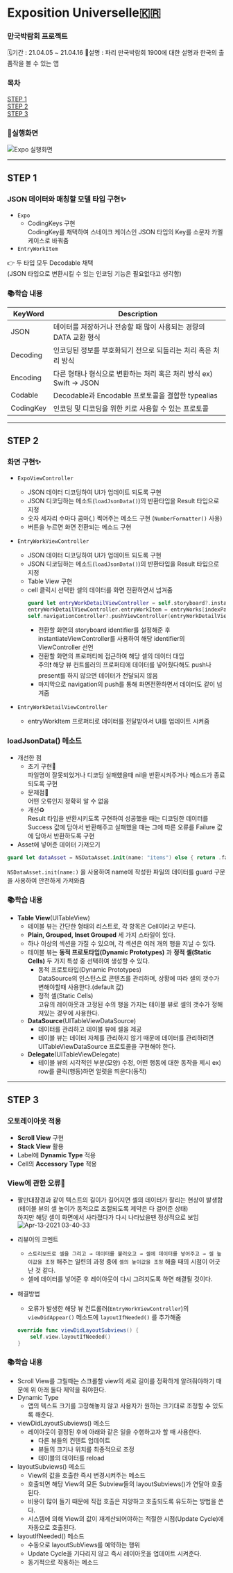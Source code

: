 # Exposition Universelle🇰🇷
### 만국박람회 프로젝트
🗓기간 : 21.04.05 ~ 21.04.16
📝설명 : 파리 만국박람회 1900에 대한 설명과 한국의 출품작을 볼 수 있는 앱

### 목차
[STEP 1](#step-1) <br>
[STEP 2](#step-2) <br>
[STEP 3](#step-3)

### 📱실행화면
![Expo 실행화면](https://user-images.githubusercontent.com/55755686/115770650-eafaa600-a3e7-11eb-906a-89752c4dcaed.gif)

---

## STEP 1 
### JSON 데이터와 매칭할 모델 타입 구현✨
- ```Expo```
    - CodingKeys 구현
    <br> CodingKey를 채택하여 스네이크 케이스인 JSON 타입의 Key를 소문자 카멜케이스로 바꿔줌
- ```EntryWorkItem```

👉 두 타입 모두 Decodable 채택
<br>(JSON 타입으로 변환시킬 수 있는 인코딩 기능은 필요없다고 생각함)

### 📚학습 내용
|KeyWord|Description|
|---|---|
|JSON|데이터를 저장하거나 전송할 때 많이 사용되는 경량의 DATA 교환 형식|
|Decoding|인코딩된 정보를 부호화되기 전으로 되돌리는 처리 혹은 처리 방식|
|Encoding|다른 형태나 형식으로 변환하는 처리 혹은 처리 방식 ex) Swift → JSON|
|Codable|Decodable과 Encodable 프로토콜을 결합한 typealias|
|CodingKey|인코딩 및 디코딩을 위한 키로 사용할 수 있는 프로토콜|

---

## STEP 2
### 화면 구현✨
- ```ExpoViewController```
    - JSON 데이터 디코딩하여 UI가 업데이트 되도록 구현
    - JSON 디코딩하는 메소드(```loadJsonData()```)의 반환타입을 Result 타입으로 지정
    - 숫자 세자리 수마다 콤마(,) 찍어주는 메소드 구현 (```NumberFormatter()``` 사용)
    - 버튼을 누르면 화면 전환되는 메소드 구현
- ```EntryWorkViewController```
    - JSON 데이터 디코딩하여 UI가 업데이트 되도록 구현
    - JSON 디코딩하는 메소드(```loadJsonData()```)의 반환타입을 Result 타입으로 지정
    - Table View 구현
    - cell 클릭시 선택한 셀의 데이터를 화면 전환하면서 넘겨줌
        <br> 
        ```Swift
        guard let entryWorkDetailViewController = self.storyboard?.instantiateViewController(identifier: "entryWorkDetailVC") as? EntryWorkDetailViewController else { return }
        entryWorkDetailViewController.entryWorkItem = entryWorks[indexPath.row]
        self.navigationController?.pushViewController(entryWorkDetailViewController, animated: true)
        ```
        - 전환할 화면의 storyboard identifier를 설정해준 후 instantiateViewController를 사용하여 해당 identifier의 ViewController 선언
        - 전환할 화면의 프로퍼티에 접근하여 해당 셀의 데이터 대입
        <br> 주의❗️ 해당 뷰 컨트롤러의 프로퍼티에 데이터를 넣어줬다해도 push나 present를 하지 않으면 데이터가 전달되지 않음
        -  마지막으로 navigation의 push를 통해 화면전환하면서 데이터도 같이 넘겨줌

- ```EntryWorkDetailViewController```
    - entryWorkItem 프로퍼티로 데이터를 전달받아서 UI를 업데이트 시켜줌

### loadJsonData() 메소드
- 개선한 점
    - 초기 구현🌱
    <br> 파일명이 잘못되었거나 디코딩 실패했을때 nil을 반환시켜주거나 메소드가 종료되도록 구현
    - 문제점📍
    <br> 어떤 오류인지 정확히 알 수 없음
    - 개선♻️
    <br> Result 타입을 반환시키도록 구현하여 성공했을 때는 디코딩한 데이터를 Success 값에 담아서 반환해주고 실패했을 때는 그에 따른 오류를 Failure 값에 담아서 반환하도록 구현
- Asset에 넣어준 데이터 가져오기 <br>
```Swift
guard let dataAsset = NSDataAsset.init(name: "items") else { return .failure(.incorrectAssert) }
```
```NSDataAsset.init(name:)``` 을 사용하여 name에 작성한 파일의 데이터를 guard 구문을 사용하여 안전하게 가져와줌

### 📚학습 내용
- **Table View**(UITableView)
    - 테이블 뷰는 간단한 형태의 리스트로, 각 항목은 Cell이라고 부른다.
    - **Plain, Grouped, Inset Grouped** 세 가지 스타일이 있다.
    - 하나 이상의 섹션을 가질 수 있으며, 각 섹션은 여러 개의 행을 지닐 수 있다.
    - 테이블 뷰는 **동적 프로토타입(Dynamic Prototypes)** 과 **정적 셀(Static Cells)** 두 가지 특성 중 선택하여 생성할 수 있다.
        - 동적 프로토타입(Dynamic Prototypes)
        <br> DataSource의 인스턴스로 콘텐츠를 관리하며, 상황에 따라 셀의 갯수가 변해야할때 사용한다.(default 값)
        - 정적 셀(Static Cells)
        <br> 고유의 레이아웃과 고정된 수의 행을 가지는 테이블 뷰로 셀의 갯수가 정해져있는 경우에 사용한다.
    - **DataSource**(UITableViewDataSource)
        - 데이터를 관리하고 테이블 뷰에 셀을 제공
        - 테이블 뷰는 데이터 자체를 관리하지 않기 때문에 데이터를 관리하려면 UITableViewDataSource 프로토콜을 구현해야 한다.
    - **Delegate**(UITableViewDelegate)
        - 테이블 뷰의 시각적인 부분(모양) 수정, 어떤 행동에 대한 동작을 제시 ex) row를 클릭(행동)하면 얼럿을 띄운다(동작)
    
---

## STEP 3
### 오토레이아웃 적용
- **Scroll View** 구현
- **Stack View** 활용
- Label에 **Dynamic Type** 적용
- Cell의 **Accessory Type** 적용

### View에 관한 오류🚨
- 팔만대장경과 같이 텍스트의 길이가 길어지면 셀의 데이터가 잘리는 현상이 발생함 (테이블 뷰의 셀 높이가 동적으로 조절되도록 제약은 다 걸어준 상태) <br> 하지만 해당 셀이 화면에서 사라졌다가 다시 나타났을땐 정상적으로 보임
![Apr-13-2021 03-40-33](https://user-images.githubusercontent.com/55755686/114444807-3f449f80-9c0a-11eb-83ee-4946a123d478.gif)

- 리뷰어의 코멘트
    - ```스토리보드로 셀을 그리고 → 데이터를 불러오고 → 셀에 데이터를 넣어주고 → 셀 높이값을 조정``` 해주는 일련의 과정 중에 ```셀의 높이값을 조정``` 해줄 때의 시점이 어긋난 것 같다.
    - 셀에 데이터를 넣어준 후 레이아웃이 다시 그려지도록 하면 해결될 것이다.

- 해결방법
    - 오류가 발생한 해당 뷰 컨트롤러(```EntryWorkViewController```)의 ```viewDidAppear()``` 메소드에 ```layoutIfNeeded()``` 를 추가해줌

    ```Swift
    override func viewDidLayoutSubviews() {
        self.view.layoutIfNeeded()
    }
    ```

### 📚학습 내용
- Scroll View를 그릴때는 스크롤할 view의 세로 길이를 정확하게 알려줘야하기 때문에 위 아래 둘다 제약을 줘야한다.
- Dynamic Type
    - 앱의 텍스트 크기를 고정해놓지 않고 사용자가 원하는 크기대로 조정할 수 있도록 해준다.
- viewDidLayoutSubviews() 메소드
    - 레이아웃이 결정된 후에 아래와 같은 일을 수행하고자 할 때 사용한다.
        - 다른 뷰들의 컨텐트 업데이트
        - 뷰들의 크기나 위치를 최종적으로 조정
        - 테이블의 데이터를 reload
- layoutSubviews() 메소드
    - View의 값을 호출한 즉시 변경시켜주는 메소드
    - 호출되면 해당 View의 모든 Subview들의 layoutSubviews()가 연달아 호출된다.
    - 비용이 많이 들기 때문에 직접 호출은 지양하고 호출되도록 유도하는 방법을 쓴다.
    - 시스템에 의해 View의 값이 재계산되어야하는 적절한 시점(Update Cycle)에 자동으로 호출된다.
- layoutIfNeeded() 메소드
    - 수동으로 layoutSubViews를 예약하는 행위
    - Update Cycle을 기다리지 않고 즉시 레이아웃을 업데이트 시켜준다.
    - 동기적으로 작동하는 메소드
